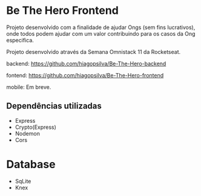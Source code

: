 # Be The Hero Frontend

Projeto desenvolvido com a finalidade de ajudar Ongs (sem fins lucrativos), onde todos podem ajudar com um valor contribuindo para os casos da Ong especifica.

Projeto desenvolvido através da Semana Omnistack 11 da Rocketseat.

backend: https://github.com/hiagopsilva/Be-The-Hero-backend

fontend: https://github.com/hiagopsilva/Be-The-Hero-frontend

mobile: Em breve.

## Dependências utilizadas
- Express
- Crypto(Express)
- Nodemon
- Cors

# Database
- SqLite
- Knex
